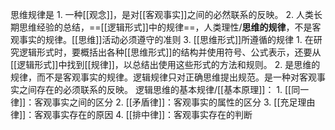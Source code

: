 思维规律是
	1. 一种[[观念]]，是对[[客观事实]]之间的必然联系的反映。
	2. 人类长期思维经验的总结，==[[逻辑形式]]中的规律==，人类理性/**思维的规律**，不是客观事实的规律。[[思维]]活动必须遵守的准则
	3. [[思维形式]]所遵循的规律
		1. 在研究逻辑形式时，要概括出各种[[思维形式]]的结构并使用符号、公式表示，还要从[[逻辑形式]]中找到[[规律]]，以总结出使用这些形式的方法和规则。
		2. 是思维的规律，而不是客观事实的规律。逻辑规律只对正确思维提出规范。是一种对客观事实之间存在的必须联系的反映。
逻辑思维的基本规律/[[基本原理]]：
	1. [[同一律]]：客观事实之间的区分
	2. [[矛盾律]]：客观事实的属性的区分
	3. [[充足理由律]]：客观事实存在的原因
	4. [[排中律]]：客观事实存在的判断

